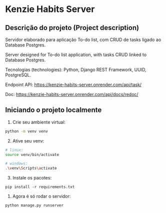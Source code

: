 # Kenzie Habits Server

## Descrição do projeto (Project description)

Servidor elaborado para aplicação To-do list, com CRUD de tasks ligado ao Database Postgres.

Server designed for To-do list application, with tasks CRUD linked to Database Postgres.

Tecnologias (technologies): Python, Django REST Framework, UUID, PostgreSQL.

Endpoint API: https://kenzie-habits-server.onrender.com/api/task/

Doc: https://kenzie-habits-server.onrender.com/api/docs/redoc/

## Iniciando o projeto localmente

1. Crie seu ambiente virtual:

```bash
python -m venv venv
```

2. Ative seu venv:

```bash
# linux:
source venv/bin/activate

# windows:
.\venv\Scripts\activate
```

3. Instale os pacotes:

```shell
pip install -r requirements.txt
```

1. Agora é só rodar o servidor:

```shell
python manage.py runserver
```
